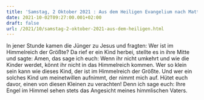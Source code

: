 ```yaml
---
title: 'Samstag, 2 Oktober 2021 : Aus dem Heiligen Evangelium nach Matthäus - Mt 18,1-5.10.'
date: 2021-10-02T09:27:00.001+02:00
draft: false
url: /2021/10/samstag-2-oktober-2021-aus-dem-heiligen.html
---
```


In jener Stunde kamen die Jünger zu Jesus und fragten: Wer ist im Himmelreich der Größte? Da rief er ein Kind herbei, stellte es in ihre Mitte und sagte: Amen, das sage ich euch: Wenn ihr nicht umkehrt und wie die Kinder werdet, könnt ihr nicht in das Himmelreich kommen. Wer so klein sein kann wie dieses Kind, der ist im Himmelreich der Größte. Und wer ein solches Kind um meinetwillen aufnimmt, der nimmt mich auf. Hütet euch davor, einen von diesen Kleinen zu verachten! Denn ich sage euch: Ihre Engel im Himmel sehen stets das Angesicht meines himmlischen Vaters.